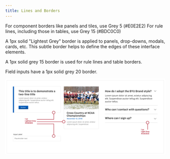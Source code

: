 ```yaml
---
title: Lines and Borders
---
```

For component borders like panels and tiles, use Grey 5 (#E0E2E2)
For rule lines, including those in tables, use Grey 15 (#BDC0C0)

A 1px solid "Lightest Grey" border is applied to panels, drop-downs, modals, cards, etc. This subtle border helps to define the edges of these interface elements. 

A 1px solid grey 15 border is used for rule lines and table borders.

Field inputs have a 1px solid grey 20 border.

![Lines and Borders Image 1](lines1.png) 
